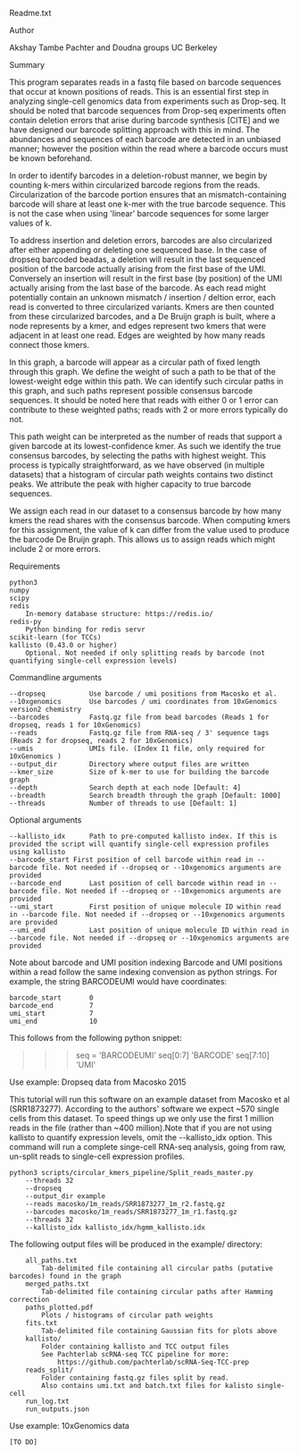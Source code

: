 Readme.txt


Author

Akshay Tambe
Pachter and Doudna groups
UC Berkeley


Summary

This program separates reads in a fastq file based on barcode sequences that occur at known positions of reads. This is an essential first step in analyzing single-cell genomics data from experiments such as Drop-seq. It should be noted that barcode sequences from Drop-seq experiments often contain deletion errors that arise during barcode synthesis [CITE] and we have designed our barcode splitting approach with this in mind. The abundances and sequences of each barcode are detected in an unbiased manner; however the position within the read where a barcode occurs must be known beforehand. 

In order to identify barcodes in a deletion-robust manner, we begin by counting k-mers within circularized barcode regions from the reads. Circularization of the barcode portion ensures that an mismatch-containing barcode will share at least one k-mer with the true barcode sequence. This is not the case when using 'linear' barcode sequences for some larger values of k.

To address insertion and deletion errors, barcodes are also circularized after either appending or deleting one sequenced base. In the case of dropseq barcoded beadas, a deletion will result in the last sequenced position of the barcode actually arising from the first base of the UMI. Conversely an insertion will result in the first base (by position) of the UMI actually arising from the last base of the barcode. As each read might potentially contain an unknown mismatch / insertion / deltion error, each read is converted to three circularized variants. Kmers are then counted from these circularized barcodes, and a De Bruijn graph is built, where a node represents by a kmer, and edges represent two kmers that were adjacent in at least one read. Edges are weighted by how many reads connect those kmers.

In this graph, a barcode will appear as a circular path of fixed length through this graph. We define the weight of such a path to be that of the lowest-weight edge within this path. We can identify such circular paths in this graph, and such paths represent possible consensus barcode sequences. It should be noted here that reads with either 0 or 1 error can contribute to these weighted paths; reads with 2 or more errors typically do not. 

This path weight can be interpreted as the number of reads that support a given barcode at its lowest-confidence kmer. As such we identify the true consensus barcodes, by selecting the paths with highest weight. This process is typically straightforward, as we have observed (in multiple datasets) that a histogram of circular path weights contains two distinct peaks. We attribute the peak with higher capacity to true barcode sequences.

We assign each read in our dataset to a consensus barcode by how many kmers the read shares with the consensus barcode. When computing kmers for this assignment, the value of k can differ from the value used to produce the barcode De Bruijn graph. This allows us to assign reads which might include 2 or more errors.

Requirements

	python3
	numpy
	scipy
	redis
		In-memory database structure: https://redis.io/
	redis-py
		Python binding for redis servr
	scikit-learn (for TCCs)
	kallisto (0.43.0 or higher)
		Optional. Not needed if only splitting reads by barcode (not quantifying single-cell expression levels)


Commandline arguments

	--dropseq			Use barcode / umi positions from Macosko et al.
	--10xgenomics		Use barcodes / umi coordinates from 10xGenomics version2 chemistry
	--barcodes			Fastq.gz file from bead barcodes (Reads 1 for dropseq, reads 1 for 10xGenomics)
	--reads				Fastq.gz file from RNA-seq / 3' sequence tags (Reads 2 for dropseq, reads 2 for 10xGenomics)
	--umis				UMIs file. (Index I1 file, only required for 10xGenomics )
	--output_dir		Directory where output files are written
	--kmer_size			Size of k-mer to use for building the barcode graph
	--depth				Search depth at each node [Default: 4]
	--breadth			Search breadth through the graph [Default: 1000]
	--threads			Number of threads to use [Default: 1]
	
Optional arguments

	--kallisto_idx		Path to pre-computed kallisto index. If this is provided the script will quantify single-cell expression profiles using kallisto
	--barcode_start	First position of cell barcode within read in --barcode file. Not needed if --dropseq or --10xgenomics arguments are provided
	--barcode_end		Last position of cell barcode within read in --barcode file. Not needed if --dropseq or --10xgenomics arguments are provided
	--umi_start			First position of unique molecule ID within read in --barcode file. Not needed if --dropseq or --10xgenomics arguments are provided
	--umi_end			Last position of unique molecule ID within read in --barcode file. Not needed if --dropseq or --10xgenomics arguments are provided
	
Note about barcode and UMI position indexing
Barcode and UMI positions within a read follow the same indexing convension as python strings. For example, the string BARCODEUMI would have coordinates:

	barcode_start		0
	barcode_end			7
	umi_start			7
	umi_end				10
	
This follows from the following python snippet:
>>> seq = 'BARCODEUMI'
>>> seq[0:7]
'BARCODE'
>>> seq[7:10]
'UMI'


Use example: Dropseq data from Macosko 2015

This tutorial will run this software on an example dataset from Macosko et al (SRR1873277). According to the authors' software we expect ~570 single cells from this dataset. To speed things up we only use the first 1 million reads in the file (rather than ~400 million).Note that if you are not using kallisto to quantify expression levels, omit the --kallisto_idx option. This command will run a complete singe-cell RNA-seq analysis, going from raw, un-split reads to single-cell expression profiles.

	python3 scripts/circular_kmers_pipeline/Split_reads_master.py
		--threads 32
		--dropseq
		--output_dir example
		--reads macosko/1m_reads/SRR1873277_1m_r2.fastq.gz
		--barcodes macosko/1m_reads/SRR1873277_1m_r1.fastq.gz
		--threads 32
		--kallisto_idx kallisto_idx/hgmm_kallisto.idx

The following output files will be produced in the example/ directory:

		all_paths.txt
			Tab-delimited file containing all circular paths (putative barcodes) found in the graph 
		merged_paths.txt
			Tab-delimited file containing circular paths after Hamming correction	
		paths_plotted.pdf
			Plots / histograms of circular path weights
		fits.txt
			Tab-delimited file containing Gaussian fits for plots above
		kallisto/
			Folder containing kallisto and TCC output files
			See Pachterlab scRNA-seq TCC pipeline for more:
				https://github.com/pachterlab/scRNA-Seq-TCC-prep
		reads_split/
			Folder containing fastq.gz files split by read.
			Also contains umi.txt and batch.txt files for kalisto single-cell
		run_log.txt
		run_outputs.json
	

Use example: 10xGenomics data 

	[TO DO]


